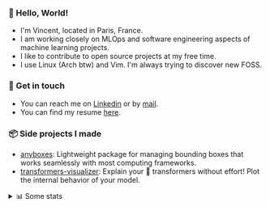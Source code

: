 ### 👋 Hello, World!

- I'm Vincent, located in Paris, France.
- I am working closely on MLOps and software engineering aspects of machine learning projects.
- I like to contribute to open source projects at my free time.
- I use Linux (Arch btw) and Vim. I'm always trying to discover new FOSS.

### 🔗 Get in touch

- You can reach me on [Linkedin](https://www.linkedin.com/in/vincent-duchauffour-3a9641155/) or by [mail](mailto:vincent.duchauffour@proton.me).
- You can find my resume [here](https://raw.githubusercontent.com/VDuchauffour/resume/main/resume.pdf).

### 📦 Side projects I made

- [anyboxes](https://github.com/VDuchauffour/anyboxes): Lightweight package for managing bounding boxes that works seamlessly with most computing frameworks.
- [transformers-visualizer](https://github.com/VDuchauffour/transformers-visualizer): Explain your 🤗 transformers without effort! Plot the internal behavior of your model. 

<details><summary>📊 Some stats</summary>  
  
<p align="center">
  <img alt="VDuchauffour's github stats" src="https://github-readme-stats.vercel.app/api?username=VDuchauffour&include_all_commits=true&show_icons=true&theme=react"/>
  <br />
  <img alt="VDuchauffour's streak stats" src="https://streak-stats.demolab.com?user=VDuchauffour&theme=react"/>
  <br />
  <img alt="VDuchauffour's language stats" src="https://github-readme-stats.vercel.app/api/top-langs/?username=VDuchauffour&count_private=true&include_all_commits=true&show_icons=true&layout=compact&theme=react"/>
  <!--   <br />
  <img alt="VDuchauffour's Wakatime stats" src="https://github-readme-stats.vercel.app/api/wakatime?username=VDuchauffour&theme=react"/> -->
</p>

#### 🧭 Wakatime stats
<!--START_SECTION:waka-->
![Code Time](http://img.shields.io/badge/Code%20Time-2%2C186%20hrs%2025%20mins-blue)

![Lines of code](https://img.shields.io/badge/From%20Hello%20World%20I%27ve%20Written-3.8%20million%20lines%20of%20code-blue)

**🐱 My GitHub Data** 

> 📦 982.7 kB Used in GitHub's Storage 
 > 
> 🏆 765 Contributions in the Year 2024
 > 
> 🚫 Not Opted to Hire
 > 
> 📜 9 Public Repositories 
 > 
> 🔑 2 Private Repositories 
 > 
**I'm an Early 🐤** 

```text
🌞 Morning                508 commits         ██░░░░░░░░░░░░░░░░░░░░░░░   08.17 % 
🌆 Daytime                3682 commits        ███████████████░░░░░░░░░░   59.20 % 
🌃 Evening                1656 commits        ███████░░░░░░░░░░░░░░░░░░   26.62 % 
🌙 Night                  374 commits         ██░░░░░░░░░░░░░░░░░░░░░░░   06.01 % 
```
📅 **I'm Most Productive on Monday** 

```text
Monday                   1380 commits        ██████░░░░░░░░░░░░░░░░░░░   22.19 % 
Tuesday                  1255 commits        █████░░░░░░░░░░░░░░░░░░░░   20.18 % 
Wednesday                989 commits         ████░░░░░░░░░░░░░░░░░░░░░   15.90 % 
Thursday                 1246 commits        █████░░░░░░░░░░░░░░░░░░░░   20.03 % 
Friday                   997 commits         ████░░░░░░░░░░░░░░░░░░░░░   16.03 % 
Saturday                 84 commits          ░░░░░░░░░░░░░░░░░░░░░░░░░   01.35 % 
Sunday                   269 commits         █░░░░░░░░░░░░░░░░░░░░░░░░   04.32 % 
```


📊 **This Week I Spent My Time On** 

```text
💬 Programming Languages: 
Python                   35 hrs 5 mins       ██████████████████████░░░   88.52 % 
Other                    1 hr 56 mins        █░░░░░░░░░░░░░░░░░░░░░░░░   04.88 % 
C++                      1 hr 3 mins         █░░░░░░░░░░░░░░░░░░░░░░░░   02.69 % 
XML                      29 mins             ░░░░░░░░░░░░░░░░░░░░░░░░░   01.24 % 
TOML                     23 mins             ░░░░░░░░░░░░░░░░░░░░░░░░░   00.97 % 
```


 Last Updated on 12/09/2024 00:46:58 UTC
<!--END_SECTION:waka-->
</details>
